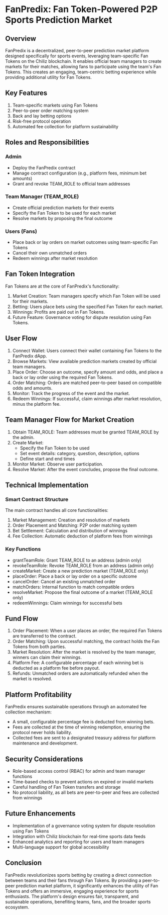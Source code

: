 # FanPredix: Fan Token-Powered P2P Sports Prediction Market

## Overview

FanPredix is a decentralized, peer-to-peer prediction market platform designed specifically for sports events, leveraging team-specific Fan Tokens on the Chiliz blockchain. It enables official team managers to create markets for their matches, allowing fans to participate using the team's Fan Tokens. This creates an engaging, team-centric betting experience while providing additional utility for Fan Tokens.

## Key Features

1. Team-specific markets using Fan Tokens
2. Peer-to-peer order matching system
3. Back and lay betting options
4. Risk-free protocol operation
5. Automated fee collection for platform sustainability

## Roles and Responsibilities

### Admin
- Deploy the FanPredix contract
- Manage contract configuration (e.g., platform fees, minimum bet amounts)
- Grant and revoke TEAM_ROLE to official team addresses

### Team Manager (TEAM_ROLE)
- Create official prediction markets for their events
- Specify the Fan Token to be used for each market
- Resolve markets by proposing the final outcome

### Users (Fans)
- Place back or lay orders on market outcomes using team-specific Fan Tokens
- Cancel their own unmatched orders
- Redeem winnings after market resolution

## Fan Token Integration

Fan Tokens are at the core of FanPredix's functionality:

1. Market Creation: Team managers specify which Fan Token will be used for their markets.
2. Betting: Users place bets using the specified Fan Token for each market.
3. Winnings: Profits are paid out in Fan Tokens.
4. Future Feature: Governance voting for dispute resolution using Fan Tokens.

## User Flow

1. Connect Wallet: Users connect their wallet containing Fan Tokens to the FanPredix dApp.
2. Browse Markets: View available prediction markets created by official team managers.
3. Place Order: Choose an outcome, specify amount and odds, and place a back or lay order using the required Fan Tokens.
4. Order Matching: Orders are matched peer-to-peer based on compatible odds and amounts.
5. Monitor: Track the progress of the event and the market.
6. Redeem Winnings: If successful, claim winnings after market resolution, minus the platform fee.

## Team Manager Flow for Market Creation

1. Obtain TEAM_ROLE: Team addresses must be granted TEAM_ROLE by the admin.
2. Create Market:
   - Specify the Fan Token to be used
   - Set event details: category, question, description, options
   - Define start and end times
3. Monitor Market: Observe user participation.
4. Resolve Market: After the event concludes, propose the final outcome.

## Technical Implementation

### Smart Contract Structure

The main contract handles all core functionalities:

1. Market Management: Creation and resolution of markets
2. Order Placement and Matching: P2P order matching system
3. Bet Settlement: Calculation and distribution of winnings
4. Fee Collection: Automatic deduction of platform fees from winnings

### Key Functions

- grantTeamRole: Grant TEAM_ROLE to an address (admin only)
- revokeTeamRole: Revoke TEAM_ROLE from an address (admin only)
- createMarket: Create a new prediction market (TEAM_ROLE only)
- placeOrder: Place a back or lay order on a specific outcome
- cancelOrder: Cancel an existing unmatched order
- matchOrders: Internal function to match compatible orders
- resolveMarket: Propose the final outcome of a market (TEAM_ROLE only)
- redeemWinnings: Claim winnings for successful bets

## Fund Flow

1. Order Placement: When a user places an order, the required Fan Tokens are transferred to the contract.
2. Order Matching: Upon successful matching, the contract holds the Fan Tokens from both parties.
3. Market Resolution: After the market is resolved by the team manager, winners can claim their winnings.
4. Platform Fee: A configurable percentage of each winning bet is deducted as a platform fee before payout.
5. Refunds: Unmatched orders are automatically refunded when the market is resolved.

## Platform Profitability

FanPredix ensures sustainable operations through an automated fee collection mechanism:

- A small, configurable percentage fee is deducted from winning bets.
- Fees are collected at the time of winning redemption, ensuring the protocol never holds liability.
- Collected fees are sent to a designated treasury address for platform maintenance and development.

## Security Considerations

- Role-based access control (RBAC) for admin and team manager functions
- Time-based checks to prevent actions on expired or invalid markets
- Careful handling of Fan Token transfers and storage
- No protocol liability, as all bets are peer-to-peer and fees are collected from winnings

## Future Enhancements

- Implementation of a governance voting system for dispute resolution using Fan Tokens
- Integration with Chiliz blockchain for real-time sports data feeds
- Enhanced analytics and reporting for users and team managers
- Multi-language support for global accessibility

## Conclusion

FanPredix revolutionizes sports betting by creating a direct connection between teams and their fans through Fan Tokens. By providing a peer-to-peer prediction market platform, it significantly enhances the utility of Fan Tokens and offers an immersive, engaging experience for sports enthusiasts. The platform's design ensures fair, transparent, and sustainable operations, benefiting teams, fans, and the broader sports ecosystem.